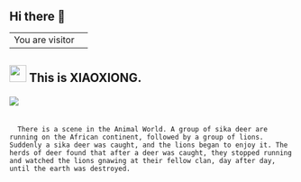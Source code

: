 <h2> 
  Hi there 👋
  <table>
    <tr>
      <td>You are visitor</td>
      <td><img src="https://profile-counter.glitch.me/NOhsueh/count.svg" alt="" /></td>
    </tr>
  </table>
</h2>

<h2>
  <img src="https://emojis.slackmojis.com/emojis/images/1495224255/2288/christmas_parrot.gif?1495224255" width="30"/>
  This is XIAOXIONG.
  <p>
  <img src="https://github-readme-stats.vercel.app/api?username=NOhsueh&bg_color=45,E76544,8F4E92&title_color=FFFFFF&text_color=FFFFFF&icon_color=FFFFFF&show_icons=true&hide_border=true">
  </p>
</h2>

<code>
  There is a scene in the Animal World. A group of sika deer are running on the African continent, followed by a group of lions. Suddenly a sika deer was caught, and the lions began to enjoy it. The herds of deer found that after a deer was caught, they stopped running and watched the lions gnawing at their fellow clan, day after day, until the earth was destroyed.
</code>
